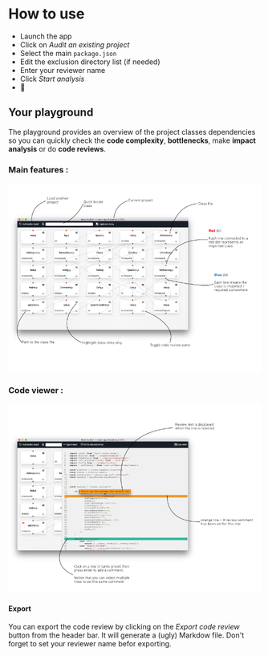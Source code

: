 # How to use
* Launch the app
* Click on _Audit an existing project_
* Select the main `package.json`
* Edit the exclusion directory list (if needed)
* Enter your reviewer name
* Click _Start analysis_
* :rocket:

## Your playground

The playground provides an overview of the project classes dependencies so you can quickly check the __code complexity__, __bottlenecks__, make __impact analysis__ or do __code reviews__.

### Main features :
![GitHub Logo](./screenshots/features.jpg)

### Code viewer :
![GitHub Logo](./screenshots/review.jpg)

#### Export
You can export the code review by clicking on the _Export code review_ button from the header bar. It will generate a (ugly) Markdow file.
Don't forget to set your reviewer name befor exporting.



